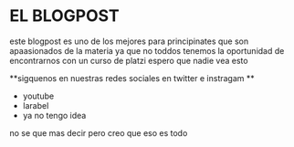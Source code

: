 # EL BLOGPOST
este blogpost es uno de los mejores para principinates que son apaasionados de la materia ya que no toddos tenemos la oportunidad de encontrarnos con un curso de platzi espero que nadie vea esto

**sigquenos en nuestras redes sociales en twitter e instragam **
-  youtube
-  larabel
-  ya no tengo idea

no se que mas decir pero creo que eso es todo